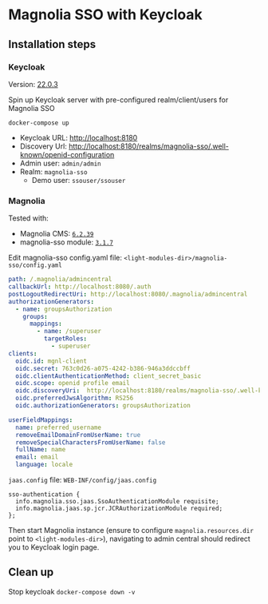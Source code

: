 # Magnolia SSO with Keycloak

## Installation steps

### Keycloak

Version: [22.0.3](https://www.keycloak.org/2023/09/keycloak-2203-released.html)

Spin up Keycloak server with pre-configured realm/client/users for Magnolia SSO

```
docker-compose up
```

- Keycloak URL: [http://localhost:8180](http://localhost:8180)
- Discovery Url: [http://localhost:8180/realms/magnolia-sso/.well-known/openid-configuration](http://localhost:8180/realms/magnolia-sso/.well-known/openid-configuration)
- Admin user: `admin/admin`
- Realm: `magnolia-sso`
  * Demo user: `ssouser/ssouser`

### Magnolia 

Tested with:
- Magnolia CMS: [`6.2.39`](https://docs.magnolia-cms.com/product-docs/6.2/Releases/Release-notes-for-Magnolia-CMS-6.2.39.html)
- magnolia-sso module: [`3.1.7`](https://docs.magnolia-cms.com/magnolia-sso/3.1.7/index.html)

Edit magnolia-sso config.yaml file: `<light-modules-dir>/magnolia-sso/config.yaml`

```yaml
path: /.magnolia/admincentral
callbackUrl: http://localhost:8080/.auth
postLogoutRedirectUri: http://localhost:8080/.magnolia/admincentral
authorizationGenerators:
  - name: groupsAuthorization
    groups:
      mappings:
        - name: /superuser
          targetRoles:
            - superuser
clients:
  oidc.id: mgnl-client
  oidc.secret: 763c0d26-a075-4242-b386-946a3ddccbff
  oidc.clientAuthenticationMethod: client_secret_basic
  oidc.scope: openid profile email
  oidc.discoveryUri:  http://localhost:8180/realms/magnolia-sso/.well-known/openid-configuration
  oidc.preferredJwsAlgorithm: RS256
  oidc.authorizationGenerators: groupsAuthorization

userFieldMappings:
  name: preferred_username
  removeEmailDomainFromUserName: true
  removeSpecialCharactersFromUserName: false
  fullName: name
  email: email
  language: locale
```

`jaas.config` file: `WEB-INF/config/jaas.config`

```
sso-authentication {
  info.magnolia.sso.jaas.SsoAuthenticationModule requisite;
  info.magnolia.jaas.sp.jcr.JCRAuthorizationModule required;
};
```

Then start Magnolia instance (ensure to configure `magnolia.resources.dir` point to `<light-modules-dir>`), navigating to admin central should redirect you to Keycloak login page.

## Clean up 

Stop keycloak `docker-compose down -v`
